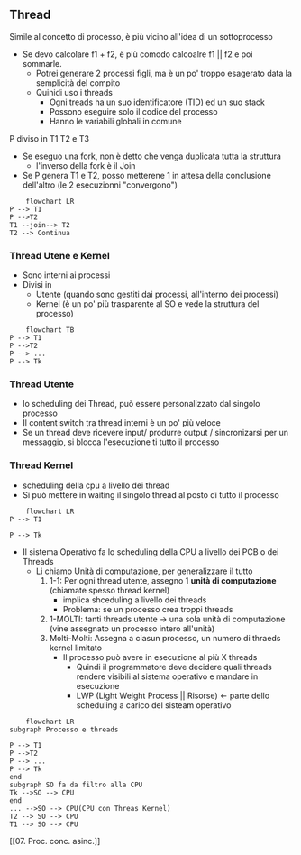 ## Thread
Simile al concetto di processo, è più vicino all'idea di un sottoprocesso
- Se devo calcolare f1 + f2, è più comodo calcoalre f1 || f2 e poi sommarle.
	- Potrei generare 2 processi figli, ma è un po' troppo esagerato data la semplicità del compito
	- Quinidi uso i threads
		- Ogni treads ha un suo identificatore (TID) ed un suo stack  
		- Possono eseguire solo il codice del processo
		- Hanno le variabili globali in comune


P diviso in T1 T2 e T3
- Se eseguo una fork, non è detto che venga duplicata tutta la struttura
	- l'inverso della fork è il Join
- Se P genera T1 e T2, posso metterene  1 in attesa della conclusione dell'altro (le 2 esecuzionni "convergono")  

```mermaid 
	flowchart LR
P --> T1
P -->T2
T1 --join--> T2
T2 --> Continua
```

### Thread Utene e Kernel
- Sono interni ai processi
- Divisi in
	-  Utente (quando sono gestiti dai processi, all'interno dei processi)
	-  Kernel (è un po' più trasparente al SO e vede la struttura del processo)

```mermaid 
	flowchart TB
P --> T1
P -->T2
P --> ... 
P --> Tk
```

### Thread Utente
- lo scheduling dei Thread, può essere personalizzato dal singolo processo
- Il content switch tra thread interni è un po' più veloce
- Se un thread deve ricevere input/ produrre output / sincronizarsi per un messaggio, si blocca l'esecuzione ti tutto il processo

### Thread Kernel
- scheduling della cpu a livello dei thread
- Si può mettere in waiting il singolo thread al posto di tutto il processo

```mermaid 
	flowchart LR
P --> T1

P --> Tk
```

- Il sistema Operativo fa lo scheduling della CPU a livello dei PCB o dei Threads
	- Li chiamo Unità di computazione, per generalizzare il tutto
		1. 1-1: Per ogni thread utente, assegno 1 **unità di computazione** (chiamate spesso thread kernel)
			- implica shceduling a livello dei threads 
			- Problema: se un processo crea troppi threads
		1. 1-MOLTI: tanti threads utente -> una sola unità di computazione (vine assegnato un processo intero all'unità)
		2. Molti-Molti: Assegna a ciasun processo, un numero di thraeds kernel limitato
			- Il processo può avere in esecuzione al più X threads
				- Quindi il programmatore deve decidere quali threads rendere visibili al sistema operativo e mandare in esecuzione
				-  LWP (Light Weight Process || Risorse) <- parte dello scheduling a carico del sisteam operativo

```mermaid 
	flowchart LR
subgraph Processo e threads

P --> T1 
P -->T2
P --> ... 
P --> Tk
end
subgraph SO fa da filtro alla CPU
Tk -->SO --> CPU
end
... -->SO --> CPU(CPU con Threas Kernel)
T2 --> SO --> CPU
T1 --> SO --> CPU
```

[[07. Proc. conc. asinc.]]